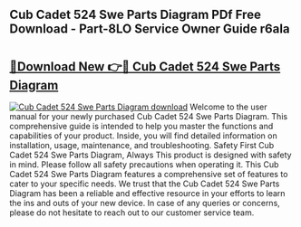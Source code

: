 ## Cub Cadet 524 Swe Parts Diagram PDf Free Download - Part-8LO Service Owner Guide r6aIa

# <h2><a href="http://dfn7r0o.blite.top/?on=Cub+Cadet+524+Swe+Parts+Diagram">🔗Download New 👉🔴 Cub Cadet 524 Swe Parts Diagram</a></h2>

[![Cub Cadet 524 Swe Parts Diagram download](https://i.imgur.com/lujVjoI.png)](http://dfn7r0o.blite.top/?on=Cub+Cadet+524+Swe+Parts+Diagram)
Welcome to the user manual for your newly purchased Cub Cadet 524 Swe Parts Diagram. This comprehensive guide is intended to help you master the functions and capabilities of your product. Inside, you will find detailed information on installation, usage, maintenance, and troubleshooting. Safety First Cub Cadet 524 Swe Parts Diagram, Always This product is designed with safety in mind. Please follow all safety precautions when operating it. This Cub Cadet 524 Swe Parts Diagram features a comprehensive set of features to cater to your specific needs. We trust that the Cub Cadet 524 Swe Parts Diagram has been a reliable and effective resource in your efforts to learn the ins and outs of your new device. In case of any queries or concerns, please do not hesitate to reach out to our customer service team.
